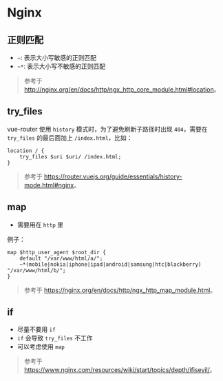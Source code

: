 # Nginx

## 正则匹配

- `~`: 表示大小写敏感的正则匹配
- `~*`: 表示大小写不敏感的正则匹配

> 参考于 <http://nginx.org/en/docs/http/ngx_http_core_module.html#location>。

## try_files

vue-router 使用 `history` 模式时，为了避免刷新子路径时出现 `404`，需要在
`try_files` 的最后面加上 `/index.html`，比如：

```nginx
location / {
    try_files $uri $uri/ /index.html;
}
```

> 参考于 <https://router.vuejs.org/guide/essentials/history-mode.html#nginx>。

## map

- 需要用在 `http` 里

例子：

```nginx
map $http_user_agent $root_dir {
    default "/var/www/html/a/";
    ~*(mobile|nokia|iphone|ipad|android|samsung|htc|blackberry) "/var/www/html/b/";
}
```

> 参考于 <https://nginx.org/en/docs/http/ngx_http_map_module.html>。

## if

- 尽量不要用 `if`
- `if` 会导致 `try_files` 不工作
- 可以考虑使用 `map`

> 参考于 <https://www.nginx.com/resources/wiki/start/topics/depth/ifisevil/>。
